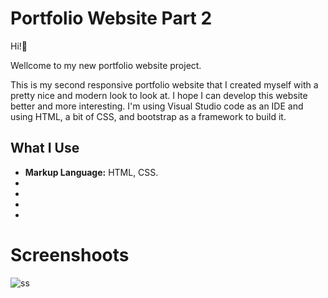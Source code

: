 # Portfolio Website Part 2

<p>Hi!👋</p>
<p>Wellcome to my new portfolio website project.</p>
<p>This is my second responsive portfolio website that I created myself with a pretty nice and modern look to look at. I hope I can develop this website better and more interesting. I'm using Visual Studio code as an IDE and using HTML, a bit of CSS, and bootstrap as a framework to build it.</p>


<h2>What I Use</h2>
<ul>
    <li><b>Markup Language:</b> HTML, CSS.</li>
    <li><b></b></li>
    <li><b></b></li>
    <li><b></b></li>
    <li><b></b></li>
</ul>

# Screenshoots
![ss](https://user-images.githubusercontent.com/84588706/152104379-b4028b45-0f17-4775-aa15-31126a148c8e.jpeg)
